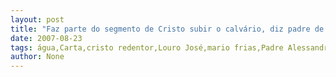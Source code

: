 ```yaml
---
layout: post
title: "Faz parte do segmento de Cristo subir o calvário, diz padre de Água Fria sobre carta de D. José"
date: 2007-08-23
tags: água,Carta,cristo redentor,Louro José,mario frias,Padre Alessandro
author: None
---
```

 
